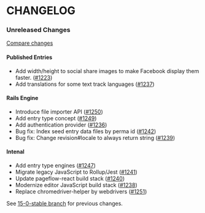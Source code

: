 # CHANGELOG

### Unreleased Changes

[Compare changes](https://github.com/codevise/pageflow/compare/15-0-stable...master)

#### Published Entries

- Add width/height to social share images to make Facebook display
  them faster.
  ([#1223](https://github.com/codevise/pageflow/pull/1223))
- Add translations for some text track languages
  ([#1237](https://github.com/codevise/pageflow/pull/1237))

#### Rails Engine

- Introduce file importer API
  ([#1250](https://github.com/codevise/pageflow/pull/1250))
- Add entry type concept
  ([#1249](https://github.com/codevise/pageflow/pull/1249))
- Add authentication provider
  ([#1236](https://github.com/codevise/pageflow/pull/1236))
- Bug fix: Index seed entry data files by perma id
  ([#1242](https://github.com/codevise/pageflow/pull/1242))
- Bug fix: Change revision#locale to always return string
  ([#1239](https://github.com/codevise/pageflow/pull/1239))

#### Intenal

- Add entry type engines
  ([#1247](https://github.com/codevise/pageflow/pull/1247))
- Migrate legacy JavaScript to Rollup/Jest
  ([#1241](https://github.com/codevise/pageflow/pull/1241))
- Update pageflow-react build stack
  ([#1240](https://github.com/codevise/pageflow/pull/1240))
- Modernize editor JavaScript build stack
  ([#1238](https://github.com/codevise/pageflow/pull/1238))
- Replace chromedriver-helper by webdrivers
  ([#1251](https://github.com/codevise/pageflow/pull/1251))

See
[15-0-stable branch](https://github.com/codevise/pageflow/blob/15-0-stable/CHANGELOG.md)
for previous changes.
